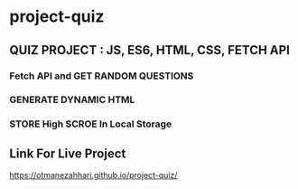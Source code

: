 # project-quiz

## QUIZ PROJECT : JS, ES6, HTML, CSS, FETCH API

### Fetch API and GET RANDOM QUESTIONS
### GENERATE DYNAMIC HTML
### STORE High SCROE In Local Storage

## Link For Live Project
https://otmanezahhari.github.io/project-quiz/
